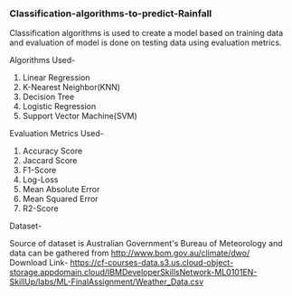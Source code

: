 ### Classification-algorithms-to-predict-Rainfall
Classification algorithms is used to create a model based on training data and evaluation of model is done on testing data using evaluation metrics.

Algorithms Used-
1. Linear Regression
2. K-Nearest Neighbor(KNN)
3. Decision Tree
4. Logistic Regression
5. Support Vector Machine(SVM)

Evaluation Metrics Used-
1. Accuracy Score
2. Jaccard Score
3. F1-Score
4. Log-Loss
5. Mean Absolute Error
6. Mean Squared Error
7. R2-Score

Dataset- 
 
Source of dataset is Australian Government's Bureau of Meteorology and data can be gathered from http://www.bom.gov.au/climate/dwo/  
Download Link- https://cf-courses-data.s3.us.cloud-object-storage.appdomain.cloud/IBMDeveloperSkillsNetwork-ML0101EN-SkillUp/labs/ML-FinalAssignment/Weather_Data.csv
